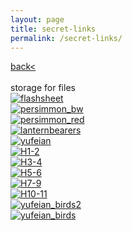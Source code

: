 ```yaml
---
layout: page
title: secret-links
permalink: /secret-links/
---
```

<a href="/">back< </a>  
<br>
storage for files  
[![flashsheet](/images/flash/flashsheet.png)](https://frogsfrogs.github.io/images/flash/flashsheet.png)  
[![persimmon_bw](/images/flash/persimmon_bw.png)](https://frogsfrogs.github.io/images/flash/persimmon_bw.png)  
[![persimmon_red](/images/flash/persimmon_red.png)](https://frogsfrogs.github.io/images/flash/persimmon_red.png)  
[![lanternbearers](/images/flash/LB.png)](https://frogsfrogs.github.io/images/flash/LB.png)  
[![yufeian](/images/flash/yufeian_flowers.png)](https://frogsfrogs.github.io/images/flash/yufeian_flowers.png)  
[![H1-2](/images/flash/H1-2.png)](https://frogsfrogs.github.io/images/flash/H1-2.png)  
[![H3-4](/images/flash/H3-4.png)](https://frogsfrogs.github.io/images/flash/H3-4.png)  
[![H5-6](/images/flash/H5-6.png)](https://frogsfrogs.github.io/images/flash/H5-6.png)  
[![H7-9](/images/flash/H7-9.png)](https://frogsfrogs.github.io/images/flash/H7-9.png)  
[![H10-11](/images/flash/H10-11.png)](https://frogsfrogs.github.io/images/flash/H10-11.png)  
[![yufeian_birds2](/images/flash/yufeian_birds2.JPG)](https://frogsfrogs.github.io/images/flash/yufeian_birds2.JPG)  
[![yufeian_birds](/images/flash/yufeian_birds.JPG)](https://frogsfrogs.github.io/images/flash/yufeian_birds.JPG)  